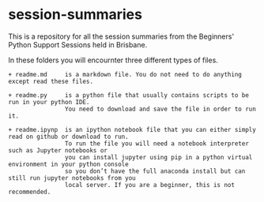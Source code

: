 # session-summaries
This is a repository for all the session summaries from the Beginners' Python Support Sessions held in Brisbane.

In these folders you will encournter three different types of files.

    + readme.md     is a markdown file. You do not need to do anything except read these files.

    + readme.py     is a python file that usually contains scripts to be run in your python IDE. 
                    You need to download and save the file in order to run it.

    + readme.ipynp  is an ipython notebook file that you can either simply read on github or download to run.
                    To run the file you will need a notebook interpreter such as Jupyter notebooks or 
                    you can install jupyter using pip in a python virtual environment in your python console 
                    so you don’t have the full anaconda install but can still run jupyter notebooks from you 
                    local server. If you are a beginner, this is not recommended.
